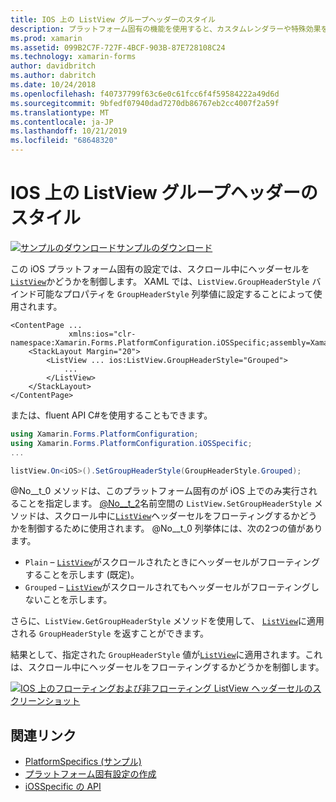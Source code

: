 ```yaml
---
title: IOS 上の ListView グループヘッダーのスタイル
description: プラットフォーム固有の機能を使用すると、カスタムレンダラーや特殊効果を実装することなく、特定のプラットフォームでのみ使用できる機能を使用できます。 この記事では、スクロール中に ListView ヘッダーセルをフローティングにするかどうかを制御する iOS プラットフォーム固有のを使用する方法について説明します。
ms.prod: xamarin
ms.assetid: 099B2C7F-727F-4BCF-903B-87E728108C24
ms.technology: xamarin-forms
author: davidbritch
ms.author: dabritch
ms.date: 10/24/2018
ms.openlocfilehash: f40737799f63c6e0c61fcc6f4f59584222a49d6d
ms.sourcegitcommit: 9bfedf07940dad7270db86767eb2cc4007f2a59f
ms.translationtype: MT
ms.contentlocale: ja-JP
ms.lasthandoff: 10/21/2019
ms.locfileid: "68648320"
---
```

# <a name="listview-group-header-style-on-ios"></a>IOS 上の ListView グループヘッダーのスタイル

[![サンプルのダウンロード](~/media/shared/download.png)サンプルのダウンロード](https://docs.microsoft.com/samples/xamarin/xamarin-forms-samples/userinterface-platformspecifics)

この iOS プラットフォーム固有の設定では、スクロール中にヘッダーセルを[`ListView`](xref:Xamarin.Forms.ListView)かどうかを制御します。 XAML では、`ListView.GroupHeaderStyle` バインド可能なプロパティを `GroupHeaderStyle` 列挙値に設定することによって使用されます。

```xaml
<ContentPage ...
             xmlns:ios="clr-namespace:Xamarin.Forms.PlatformConfiguration.iOSSpecific;assembly=Xamarin.Forms.Core">
    <StackLayout Margin="20">
        <ListView ... ios:ListView.GroupHeaderStyle="Grouped">
            ...
        </ListView>
    </StackLayout>
</ContentPage>
```

または、fluent API C#を使用することもできます。

```csharp
using Xamarin.Forms.PlatformConfiguration;
using Xamarin.Forms.PlatformConfiguration.iOSSpecific;
...

listView.On<iOS>().SetGroupHeaderStyle(GroupHeaderStyle.Grouped);
```

@No__t_0 メソッドは、このプラットフォーム固有のが iOS 上でのみ実行されることを指定します。 [@No__t_2](xref:Xamarin.Forms.PlatformConfiguration.iOSSpecific)名前空間の `ListView.SetGroupHeaderStyle` メソッドは、スクロール中に[`ListView`](xref:Xamarin.Forms.ListView)ヘッダーセルをフローティングするかどうかを制御するために使用されます。 @No__t_0 列挙体には、次の2つの値があります。

- `Plain` – [`ListView`](xref:Xamarin.Forms.ListView)がスクロールされたときにヘッダーセルがフローティングすることを示します (既定)。
- `Grouped` – [`ListView`](xref:Xamarin.Forms.ListView)がスクロールされてもヘッダーセルがフローティングしないことを示します。

さらに、`ListView.GetGroupHeaderStyle` メソッドを使用して、 [`ListView`](xref:Xamarin.Forms.ListView)に適用される `GroupHeaderStyle` を返すことができます。

結果として、指定された `GroupHeaderStyle` 値が[`ListView`](xref:Xamarin.Forms.ListView)に適用されます。これは、スクロール中にヘッダーセルをフローティングするかどうかを制御します。

[![IOS 上のフローティングおよび非フローティング ListView ヘッダーセルのスクリーンショット](listview-group-header-style-images/group-header-styles.png "フローティングおよび非フローティングヘッダーセルを含む ListView")](listview-group-header-style-images/group-header-styles-large.png#lightbox "フローティングおよび非フローティングヘッダーセルを含む ListView")

## <a name="related-links"></a>関連リンク

- [PlatformSpecifics (サンプル)](https://docs.microsoft.com/samples/xamarin/xamarin-forms-samples/userinterface-platformspecifics)
- [プラットフォーム固有設定の作成](~/xamarin-forms/platform/platform-specifics/index.md#creating-platform-specifics)
- [iOSSpecific の API](xref:Xamarin.Forms.PlatformConfiguration.iOSSpecific)
